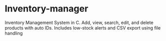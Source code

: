 # Inventory-manager
Inventory Management System in C. Add, view, search, edit, and delete products with auto IDs. Includes low-stock alerts and CSV export using file handling
